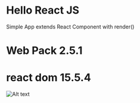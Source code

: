 # Hello React JS

Simple App extends React Component with render()

# Web Pack 2.5.1
# react dom 15.5.4

![Alt text](http://full/path/to/img.jpg "Optional title")
